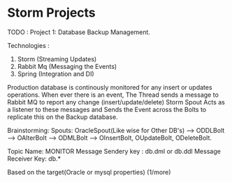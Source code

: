 # Storm Projects

TODO : Project 1: Database Backup Management. 

Technologies : 
1. Storm (Streaming Updates)
2. Rabbit Mq (Messaging the Events) 
3. Spring (Integration and DI) 

Production database is continously monitored for any insert or updates operations. 
When ever there is an event, The Thread sends a message to Rabbit MQ to report any change (insert/update/delete)
Storm Spout Acts as a listener to these messages and Sends the Event across the Bolts to replicate this on the Backup database. 

Brainstorming: 
Spouts: OracleSpout(Like wise for Other DB's) --> ODDLBolt --> OAlterBolt
                                              --> ODMLBolt --> OInsertBolt, OUpdateBolt, ODeleteBolt.
                                              
Topic Name: MONITOR
Message Sendery key : db.dml or db.ddl
Message Receiver Key: db.*

Based on the target(Oracle or mysql properties) (1/more) 
